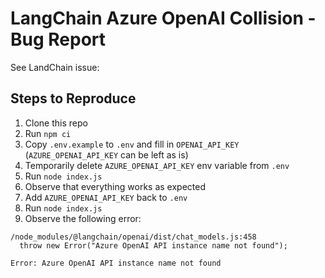 # LangChain Azure OpenAI Collision - Bug Report

See LandChain issue:

## Steps to Reproduce

1. Clone this repo
2. Run `npm ci`
3. Copy `.env.example` to `.env` and fill in `OPENAI_API_KEY` (`AZURE_OPENAI_API_KEY` can be left as is)
4. Temporarily delete `AZURE_OPENAI_API_KEY` env variable from `.env`
5. Run `node index.js`
6. Observe that everything works as expected
7. Add `AZURE_OPENAI_API_KEY` back to `.env`
8. Run `node index.js`
9. Observe the following error:

```terminal
/node_modules/@langchain/openai/dist/chat_models.js:458
  throw new Error("Azure OpenAI API instance name not found");

Error: Azure OpenAI API instance name not found
```
